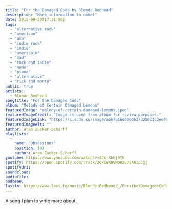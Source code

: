 ```yaml
---
title: "For the Damaged Coda by Blonde Redhead"
description: "More information to come!"
date: 2015-09-30T17:31:50Z
tags:
  - "alternative rock"
  - "american"
  - "usa"
  - "indie rock"
  - "indie"
  - "américain"
  - "4ad"
  - "rock and indie"
  - "nuno"
  - "piano"
  - "alternative"
  - "rick and morty"
public: true
artists:
  - Blonde Redhead
songtitle: "For the Damaged Coda"
album: "Melody of Certain Damaged Lemons"
featuredImage: "melody-of-certain-damaged-lemons.jpeg"
featuredImageCredit: "Image is used from album for review purposes."
featuredImageLink: "https://i.scdn.co/image/ab67616d0000b273250c1c3ee9906bae6d25b7c1"
featuredImageAlt: ""
author: Aram Zucker-Scharff
playlists:
  -
    name: "Obsessions"
    position: 107
    author: Aram Zucker-Scharff
youtube: https://www.youtube.com/watch?v=4Js-XbNj6Tk
spotify: https://open.spotify.com/track/2QkCuK8GMQH3BDSAhipJgj
spotifyUri: 
soundcloud:
audiofile:
podbean:
lastfm: https://www.last.fm/music/Blonde+Redhead/_/For+the+Damaged+Coda
---
```


A song I plan to write more about.
		